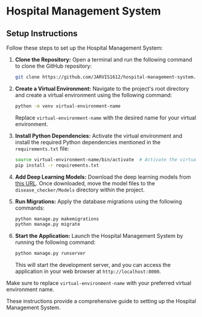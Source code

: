 # Hospital Management System

## Setup Instructions

Follow these steps to set up the Hospital Management System:

1. **Clone the Repository:** Open a terminal and run the following command to clone the GitHub repository:

   ```bash
   git clone https://github.com/JARVIS1612/hospital-management-system.git
   ```

2. **Create a Virtual Environment:** Navigate to the project's root directory and create a virtual environment using the following command:

   ```bash
   python -m venv virtual-environment-name
   ```

   Replace `virtual-environment-name` with the desired name for your virtual environment.

3. **Install Python Dependencies:** Activate the virtual environment and install the required Python dependencies mentioned in the `requirements.txt` file:

   ```bash
   source virtual-environment-name/bin/activate  # Activate the virtual environment
   pip install -r requirements.txt
   ```

4. **Add Deep Learning Models:** Download the deep learning models from [this URL](https://drive.google.com/drive/folders/1iA8gntNtYeoxFqrURcl8ViEQ-D_VHTMn?usp=sharing). Once downloaded, move the model files to the `disease_checker/Models` directory within the project.

5. **Run Migrations:** Apply the database migrations using the following commands:

   ```bash
   python manage.py makemigrations
   python manage.py migrate
   ```

6. **Start the Application:** Launch the Hospital Management System by running the following command:

   ```bash
   python manage.py runserver
   ```

   This will start the development server, and you can access the application in your web browser at `http://localhost:8000`.

Make sure to replace `virtual-environment-name` with your preferred virtual environment name.

These instructions provide a comprehensive guide to setting up the Hospital Management System.
